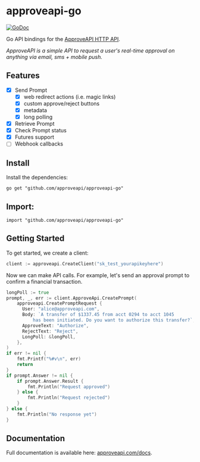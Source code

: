 # approveapi-go

[![GoDoc](http://img.shields.io/badge/godoc-reference-blue.svg)](http://godoc.org/github.com/approveapi/approveapi-go)

Go API bindings for the [ApproveAPI HTTP API](https://approveapi.com).

*ApproveAPI is a simple API to request a user's real-time approval on anything via email, sms + mobile push.*

## Features
- [x] Send Prompt
  - [x] web redirect actions (i.e. magic links)
  - [x] custom approve/reject buttons
  - [x] metadata
  - [x] long polling
- [x] Retrieve Prompt
- [x] Check Prompt status 
- [x] Futures support
- [ ] Webhook callbacks

## Install

Install the dependencies:
```
go get "github.com/approveapi/approveapi-go"
```

## Import:
```golang
import "github.com/approveapi/approveapi-go"
```

## Getting Started

To get started, we create a client:

```go
client := approveapi.CreateClient("sk_test_yourapikeyhere")
```

Now we can make API calls. For example, let's send an approval prompt to confirm a financial transaction.

```go
longPoll := true
prompt, _, err := client.ApproveApi.CreatePrompt(
    approveapi.CreatePromptRequest {
      User: "alice@approveapi.com",
      Body: `A transfer of $1337.45 from acct 0294 to acct 1045
          has been initiated. Do you want to authorize this transfer?`,
      ApproveText: "Authorize",
      RejectText: "Reject",
      LongPoll: &longPoll,
    },
)
if err != nil {
    fmt.Printf("%#v\n", err)
    return
}
if prompt.Answer != nil {
    if prompt.Answer.Result {
        fmt.Println("Request approved")
    } else {
        fmt.Println("Request rejected")
    }
} else {
    fmt.Println("No response yet")
}

```

## Documentation

Full documentation is available here: [approveapi.com/docs](https://www.approveapi.com/docs/?go).


